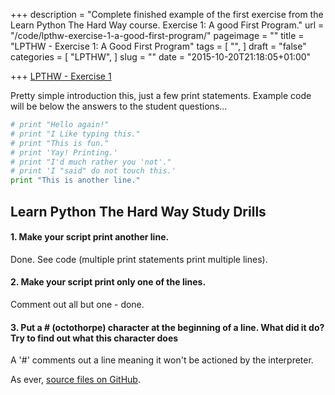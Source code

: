 +++
description = "Complete finished example of the first exercise from the Learn Python The Hard Way course. Exercise 1: A good First Program."
url = "/code/lpthw-exercise-1-a-good-first-program/"
pageimage = ""
title = "LPTHW - Exercise 1: A Good First Program"
tags = [
  "",
]
draft = "false"
categories = [
  "LPTHW",
]
slug = ""
date = "2015-10-20T21:18:05+01:00"

+++
[LPTHW - Exercise 1](http://learnpythonthehardway.org/book/ex1.html)

Pretty simple introduction this, just a few print statements. Example code will be below the answers to the student questions...

```python
# print "Hello again!"
# print "I Like typing this."
# print "This is fun."
# print 'Yay! Printing.'
# print "I'd much rather you 'not'."
# print 'I "said" do not touch this.'
print "This is another line."
```
## Learn Python The Hard Way Study Drills

#### 1. Make your script print another line.

Done. See code (multiple print statements print multiple lines).

#### 2. Make your script print only one of the lines.

Comment out all but one - done.

#### 3. Put a # (octothorpe) character at the beginning of a line. What did it do? Try to find out what this character does

A '#' comments out a line meaning it won't be actioned by the interpreter. 

As ever, [source files on GitHub](https://github.com/PuffinBlue/LPTHW).
